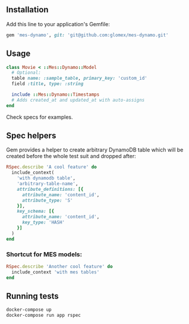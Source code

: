 ## Installation

Add this line to your application's Gemfile:

```ruby
gem 'mes-dynamo', git: 'git@github.com:glomex/mes-dynamo.git'
```

## Usage

```ruby
class Movie < ::Mes::Dynamo::Model
  # Optional:
  table name: :sample_table, primary_key: 'custom_id'
  field :title, type: :string

  include ::Mes::Dynamo::Timestamps
  # Adds created_at and updated_at with auto-assigns
end
```

Check specs for examples.

## Spec helpers

Gem provides a helper to create arbitrary DynamoDB table which will be created before the whole test suit and dropped after:

```ruby
RSpec.describe 'A cool feature' do
  include_context(
    'with dynamodb table',
    'arbitrary-table-name',
    attribute_definitions: [{
      attribute_name: 'content_id',
      attribute_type: 'S'
    }],
    key_schema: [{
      attribute_name: 'content_id',
      key_type: 'HASH'
    }]
  )
end
```

### Shortcut for MES models:

```ruby
RSpec.describe 'Another cool feature' do
  include_context 'with mes tables'
end
```

## Running tests
```sh
docker-compose up
docker-compose run app rspec
```
